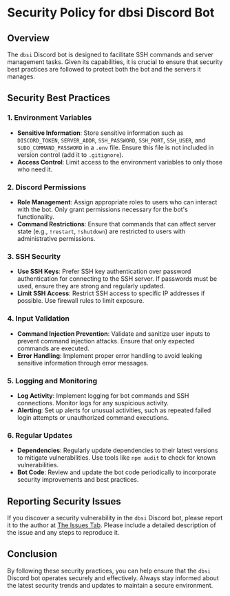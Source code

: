 # Security Policy for dbsi Discord Bot

## Overview

The `dbsi` Discord bot is designed to facilitate SSH commands and server management tasks. Given its capabilities, it is crucial to ensure that security best practices are followed to protect both the bot and the servers it manages.

## Security Best Practices

### 1. Environment Variables
- **Sensitive Information**: Store sensitive information such as `DISCORD_TOKEN`, `SERVER_ADDR`, `SSH_PASSWORD`, `SSH_PORT`, `SSH_USER`, and `SUDO_COMMAND_PASSWORD` in a `.env` file. Ensure this file is not included in version control (add it to `.gitignore`).
- **Access Control**: Limit access to the environment variables to only those who need it.

### 2. Discord Permissions
- **Role Management**: Assign appropriate roles to users who can interact with the bot. Only grant permissions necessary for the bot's functionality.
- **Command Restrictions**: Ensure that commands that can affect server state (e.g., `!restart`, `!shutdown`) are restricted to users with administrative permissions.

### 3. SSH Security
- **Use SSH Keys**: Prefer SSH key authentication over password authentication for connecting to the SSH server. If passwords must be used, ensure they are strong and regularly updated.
- **Limit SSH Access**: Restrict SSH access to specific IP addresses if possible. Use firewall rules to limit exposure.

### 4. Input Validation
- **Command Injection Prevention**: Validate and sanitize user inputs to prevent command injection attacks. Ensure that only expected commands are executed.
- **Error Handling**: Implement proper error handling to avoid leaking sensitive information through error messages.

### 5. Logging and Monitoring
- **Log Activity**: Implement logging for bot commands and SSH connections. Monitor logs for any suspicious activity.
- **Alerting**: Set up alerts for unusual activities, such as repeated failed login attempts or unauthorized command executions.

### 6. Regular Updates
- **Dependencies**: Regularly update dependencies to their latest versions to mitigate vulnerabilities. Use tools like `npm audit` to check for known vulnerabilities.
- **Bot Code**: Review and update the bot code periodically to incorporate security improvements and best practices.

## Reporting Security Issues

If you discover a security vulnerability in the `dbsi` Discord bot, please report it to the author at [The Issues Tab](https://github.com/ripsnortntear/Discord_Bot_for_Server_Intergration/issues). Please include a detailed description of the issue and any steps to reproduce it.

## Conclusion

By following these security practices, you can help ensure that the `dbsi` Discord bot operates securely and effectively. Always stay informed about the latest security trends and updates to maintain a secure environment.
